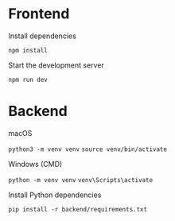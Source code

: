 # Frontend
Install dependencies

`npm install`

Start the development server

`npm run dev`


# Backend

macOS

`python3 -m venv venv`
`source venv/bin/activate`

Windows (CMD)

`python -m venv venv`
`venv\Scripts\activate`

Install Python dependencies

`pip install -r backend/requirements.txt`
 

